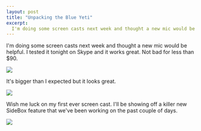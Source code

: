 ```yaml
---
layout: post
title: "Unpacking the Blue Yeti"
excerpt:
  I'm doing some screen casts next week and thought a new mic would be helpful. I tested it tonight on Skype and it works great. Not bad for less than $90.
---
```


I'm doing some screen casts next week and thought a new mic would be helpful. I tested it tonight on Skype and it works great. Not bad for less than $90.

<img src='https://github.com/azcoov/azcoov.github.com/raw/master/images/blueyet1.jpeg' />

It's bigger than I expected but it looks great.

<img src='https://github.com/azcoov/azcoov.github.com/raw/master/images/blueyet2.jpeg' />

Wish me luck on my first ever screen cast. I'll be showing off a killer new SideBox feature that we've been working on the past couple of days.

<img src='https://github.com/azcoov/azcoov.github.com/raw/master/images/blueyet3.jpeg' />